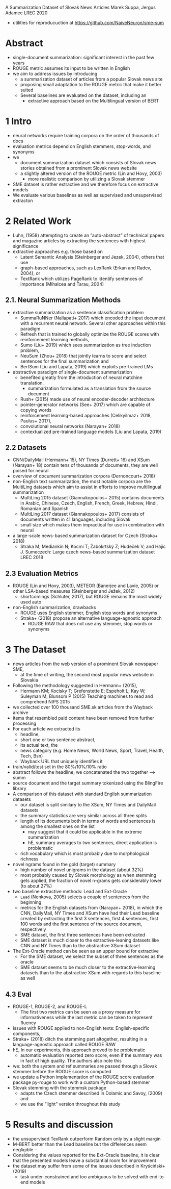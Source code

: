 A Summarization Dataset of Slovak News Articles
Marek Suppa, Jergus Adamec
LREC 2020

* utilities for reproducuction at https://github.com/NaiveNeuron/sme-sum

# Abstract

* single-document summarization: significant interest in the past few years
* ROUGE metric assumes its input to be written in English
* we aim to address issues by introducing
  * a summarization dataset of articles from a popular Slovak news site
  * proposing small adaptation to the ROUGE metric that make it better suited
  * Several baselines are evaluated on the dataset, including an
    * extractive approach based on the Multilingual version of BERT

# 1 Intro

* neural networks require training corpora on the order of thousands of docs
* evaluation metrics depend on English stemmers, stop-words, and synonyms
* we
  * document summarization dataset which consists of Slovak news stories
    obtained from a prominent Slovak news website
  * a slightly altered version of the ROUGE metric (Lin and Hovy, 2003)
    * more realistic comparison by utilizing a Slovak stemmer
* SME dataset is rather extractive and we therefore focus on extractive models
* We evaluate various baselines as well as supervised and unsupervised extracton

# 2 Related Work

* Luhn, (1958) attempting to create an ”auto-abstract” of technical papers and
  magazine articles by extracting the sentences with highest significance
* extractive approaches e.g. those based on
  * Latent Semantic Analysis (Steinberger and Jezek, 2004), others that use
  * graph-based approaches, such as LexRank (Erkan and Radev, 2004), or
  * TextRank which utilizes PageRank to identify sentences of importance
    (Mihalcea and Tarau, 2004)

## 2.1. Neural Summarization Methods

* extractive summarization as a sentence classification problem
  * SummaRuNNer (Nallapati+ 2017) which encoded the input document with a
    recurrent neural network.  Several other approaches within this paradigm
  * Refresh that is trained to globally optimize the ROUGE scores with
    reinforcement learning methods,
  * Sumo (Liu+ 2019) which sees summarization as tree induction problem,
  * NeuSum (Zhou+ 2018) that jointly learns to score and select sentences for
    the final summarization and
  * BertSum (Liu and Lapata, 2019) which exploits pre-trained LMs
* abstractive paradigm of single-document summarization
  * benefited greatly from the introduction of neural matchine translation,
    * summarization formulated as a translation from the source document
  * Rush+ (2015) made use of neural encoder-decoder architecture
  * pointer-generator networks (See+ 2017) which are capable of copying words
  * reinforcement learning-based approaches (Celikyilmaz+ 2018, Paulus+ 2017),
  * convolutional neural networks (Narayan+ 2018)
  * contextualized pre-trained language models (Liu and Lapata, 2019)

## 2.2 Datasets

* CNN/DailyMail (Hermann+ 15), NY Times (Durrett+ 16) and XSum (Narayan+ 18)
  contain tens of thousands of documents, they are well poised for neural
* overview of document summarization corpora (Dernoncourt+ 2018)
* non-English text summarization, the most notable corpora are the MultiLing
  datasets which aim to assist in efforts to improve multilingual summarization
  * MultiLing 2015 dataset (Giannakopoulos+ 2015) contains documents in Arabic,
    Chinese, Czech, English, French, Greek, Hebrew, Hindi, Romanian and Spanish
  * MultiLing 2017 dataset (Giannakopoulos+ 2017) consists of documents written
    in 41 languages, including Slovak
  * small size which makes them impractical for use in combination with neural
* a large-scale news-based summarization dataset for Czech (Straka+ 2018)
  * Straka M; Mediankin N; Kocmi T; Žabokrtskỳ Z; Hudeček V; and Hajic J.
    Sumeczech: Large czech news-based summarization dataset
    LREC 2018

## 2.3 Evaluation Metrics

* ROUGE (Lin and Hovy, 2003), METEOR (Banerjee and Lavie, 2005) or other
  LSA-based measures (Steinberger and Ježek, 2012)
  * shortcomings (Schluter, 2017), but ROUGE remains the most widely used auto
* non-English summarization, drawbacks
  * ROUGE uses English stemmer, English stop words and synonyms
  * Straka+ (2018) propose an alternative language-agnostic approach
    * ROUGE RAW that does not use any stemmer, stop words or synonyms

# 3 The Dataset

* news articles from the web version of a prominent Slovak newspaper SME,
  * at the time of writing, the second most popular news website in Slovakia
* Following the methodology suggested in Hermann+ (2015),
  * Hermann KM; Kocisky T; Grefenstette E; Espeholt L; Kay W; Suleyman M;
      Blunsom P (2015)
    Teaching machines to read and comprehend
    NIPS 2015
* we collected over 100 thousand SME.sk articles from the Wayback archive
* items that resembled paid content have been removed from further processing
* For each article we extracted its
  * headline,
  * short one or two sentence abstract,
  * its actual text, the
  * news category (e.g. Home News, World News, Sport, Travel, Health, Tech, Bsn)
  * Wayback URL that uniquely identifies it
* train/valid/test set in the 80%/10%/10% ratio
* abstract follows the headline, we concatenated the two together --> summ
* source document and the target summary tokenized using the BlingFire library
* A comparison of this dataset with standard English summarization datasets
  * our dataset is split similary to the XSum, NY Times and DailyMail datasets
  * the summary statistics are very similar across all three splits
  * length of its documents both in terms of words and sentences is among the
    smallest ones on the list
    * may suggest that it could be applicable in the extreme summarization
    * hE, summary averages to two sentences, direct application is problematic
  * rich vocabulary which is most probably due to morphological richness
* novel ngrams found in the gold (target) summary
  * high number of novel unigrams in the dataset (about 32%)
  * most probably caused by Slovak morphology as when stemming gets applied,
    the fraction of novel n-grams gets considerably lower (to about 27%)
* two baseline extractive methods: Lead and Ext-Oracle
  * `Lead` (Nenkova, 2005) selects a couple of sentences from the beginning
  * metrics for the English datasets from (Narayan+ 2018), in which the
    CNN, DailyMail, NY Times and XSum have had their Lead baseline created by
    extracting the first 3 sentences, first 4 sentences, first 100 words and the
    first sentence of the source document, respectively
  * SME dataset, the first three sentences have been extracted
  * SME dataset is much closer to the extractive-leaning datasets like CNN and
    NY Times than to the abstractive XSum dataset
* The Ext-Oracle method can be seen as an upper bound for extractive
  * For the SME dataset, we select the subset of three sentences as the oracle
  * SME dataset seems to be much closer to the extractive-learning datasets than
    to the abstractive XSum with regards to this baseline as well

## 4.3 Eval

* ROUGE-1, ROUGE-2, and ROUGE-L
  * The first two metrics can be seen as a proxy measure for informativeness
    while the last metric can be taken to represent fluency
* issues with ROUGE applied to non-English texts: English-specific components,
* Straka+ (2018) ditch the stemming part altogether, resulting in a
  language-agnostic approach called ROUGE RAW 
* hE, In our experiments, this approach proved to be problematic
  * automatic evaluation reported zero score,
    even if the summary was in fact of high quality. The authors also note this
* we: both the system and ref summaries are passed through a Slovak stemmer
  before the ROGUE score is computed
* we update a Python implementation of the ROUGE score evaluation package
  py-rouge to work with a custom Python-based stemmer
* Slovak stemming with the stemmsk package
  * adapts the Czech stemmer described in Dolamic and Savoy, (2009) and
  * we use the ”light” version throughout this study

# 5 Results and discussion

* the unsupervised TexRank outperform Random only by a slight margin
* M-BERT better than the Lead baseline but the differences seem negligible –
* Considering the values reported for the Ext-Oracle baseline, it is clear
  that the presented models leave a substantial room for improvement
* the dataset may suffer from some of the issues described in Kryściński+ (2019)
  * task under-constrained and too ambiguous to be solved with end-to-end models
